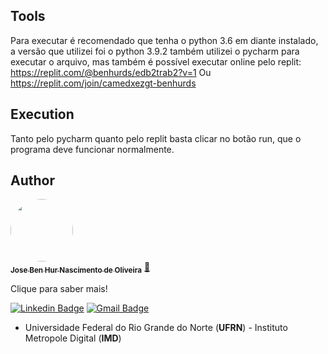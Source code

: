 ## Tools
Para executar é recomendado que tenha o python 3.6 em diante instalado, a versão que utilizei foi o python 3.9.2
também utilizei o pycharm para executar o arquivo, mas também é possível executar online pelo replit:
https://replit.com/@benhurds/edb2trab2?v=1 
Ou
https://replit.com/join/camedxezgt-benhurds

## Execution
Tanto pelo pycharm quanto pelo replit basta clicar no botão run, que o programa deve funcionar normalmente.
## Author

<a href="https://github.com/Benhurds12">
 <img style="border-radius: 50%;" src="https://avatars.githubusercontent.com/u/90663589?v=4" width="100px;" alt=""/>
 <br />
 <sub><b>Jose Ben Hur Nascimento de Oliveira</b></sub></a> <a href="https://github.com/Benhurds12" title="Foguete não tem ré">🚀</a>
 
Clique para saber mais!

[![Linkedin Badge](https://img.shields.io/badge/-Benhur-blue?style=flat-square&logo=Linkedin&logoColor=white&link=https://www.linkedin.com/in/josé-ben-hur-nascimento-de-oliveira-385bb8238/)](https://www.linkedin.com/in/josé-ben-hur-nascimento-de-oliveira-385bb8238/) 
[![Gmail Badge](https://img.shields.io/badge/-benhurdsufrn@gmail.com-c14438?style=flat-square&logo=Gmail&logoColor=white&link=mailto:benhurdsufrn@gmail.com)](mailto:benhurdsufrn@gmail.com)
* Universidade Federal do Rio Grande do Norte (**UFRN**) - Instituto Metropole Digital (**IMD**)

